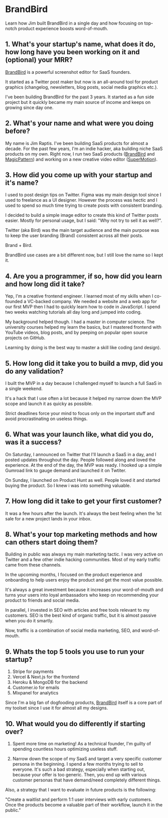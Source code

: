 # BrandBird
Learn how Jim built BrandBird in a single day and how focusing on top-notch product experience boosts word-of-mouth.

## 1. What's your startup's name, what does it do, how long have you been working on it and (optional) your MRR?
[BrandBird](https://www.brandbird.app) is a powerful screenshot editor for SaaS founders. 

It started as a Twitter post maker but now is an all-around tool for product graphics (changelog, newsletters, blog posts, social media graphics etc.).

I've been building BrandBird for the past 3 years. It started as a fun side project but it quickly became my main source of income and keeps on growing since day one.

## 2. What's your name and what were you doing before?
My name is Jim Raptis. I've been building SaaS products for almost a decade. For the past few years, I'm an indie hacker, aka building niche SaaS products on my own. Right now, I run two SaaS products ([BrandBird](https://www.brandbird.app) and [MagicPattern](https://www.MagicPattern.design)) and working on a new creative video editor ([SuperMotion](https://www.SuperMotion.co)).

## 3. How did you come up with your startup and it's name?
I used to post design tips on Twitter. Figma was my main design tool since I used to freelance as a UI designer. However the process was hectic and I used to spend so much time trying to create posts with consistent branding. 

I decided to build a simple image editor to create this kind of Twitter posts easier. Mostly for personal usage, but I said: "Why not try to sell it as well?".

Twitter (aka Bird) was the main target audience and the main purpose was to keep the user branding (Brand) consistent across all their posts. 

Brand + Bird.

BrandBird use cases are a bit different now, but I still love the name so I kept it. 

## 4. Are you a programmer, if so, how did you learn and how long did it take?
Yep, I'm a creative frontend engineer. I learned most of my skills when I co-founded a VC-backed company. We needed a website and a web app for our first MVP then I had to quickly learn how to code in JavaScript. I spend two weeks watching tutorials all day long and jumped into coding.

My background helped though. I had a master in computer science. The university courses helped my learn the basics, but I mastered frontend with YouTube videos, blog posts, and by peeping on popular open source projects on GitHub.

Learning by doing is the best way to master a skill like coding (and design).

## 5. How long did it take you to build a mvp, did you do any validation?
I built the MVP in a day because I challenged myself to launch a full SaaS in a single weekend. 

It's a hack that I use often a lot because it helped my narrow down the MVP scope and launch it as quicky as possible. 

Strict deadlines force your mind to focus only on the important stuff and avoid procrastinating on useless things.

## 6. What was your launch like, what did you do, was it a success?
On Saturday, I announced on Twitter that I'll launch a SaaS in a day, and I posted updates throughout the day. People followed along and loved the experience. At the end of the day, the MVP was ready. I hooked up a simple Gumroad link to gauge demand and launched it on Twtiter. 

On Sunday, I launched on Product Hunt as well. People loved it and started buying the product. So I knew i was into something valuable. 

## 7. How long did it take to get your first customer?
It was a few hours after the launch. It's always the best feeling when the 1st sale for a new project lands in your inbox.

## 8. What's your top marketing methods and how can others start doing them?
Building in public was always my main marketing tactic. I was very active on Twitter and a few other indie hacking communities. Most of my early traffic came from these channels. 

In the upcoming months, I focused on the product experience and onboarding to help users enjoy the product and get the most value possible. 

It's always a great investment because it increases your word-of-mouth and turns your users into loyal ambassadors who keep on recommending your product to friends and social media.

In parallel, I invested in SEO with articles and free tools relevant to my customers. SEO is the best kind of organic traffic, but it is almost passive when you do it smartly.

Now, traffic is a combination of social media marketing, SEO, and word-of-mouth.

## 9. Whats the top 5 tools you use to run your startup?
1. Stripe for payments
2. Vercel & Next.js for the frontend
3. Heroku & MongoDB for the backend
4. Customer.io for emails
5. Mixpanel for analytics

Since I'm a big fan of dogfooding products, [BrandBird](https://www.brandbird.app) itself is a core part of my toolset since I use it for almost all my designs.

## 10. What would you do differently if starting over?
1. Spent more time on marketing! As a technical founder, I'm guilty of spending countless hours optimizing useless stuff.

2. Narrow down the scope of my SaaS and target a very specific customer persona in the beginning. I spend a few months trying to sell to everyone. It's such a bad strategy, especially when starting out, because your offer is too generic. Then, you end up with various customer personas that have demand/need completely different things.

Also, a strategy that I want to evaluate in future products is the following:

"Create a waitlist and perform 1:1 user interviews with early customers. Once the products become a valuable part of their workflow, launch it in the public."
